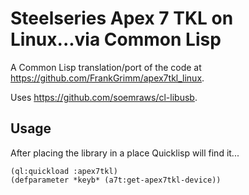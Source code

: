 # Steelseries Apex 7 TKL on Linux...via Common Lisp

A Common Lisp translation/port of the code at https://github.com/FrankGrimm/apex7tkl_linux.

Uses https://github.com/soemraws/cl-libusb.

## Usage

After placing the library in a place Quicklisp will find it...

```common-lisp
(ql:quickload :apex7tkl)
(defparameter *keyb* (a7t:get-apex7tkl-device))

```
